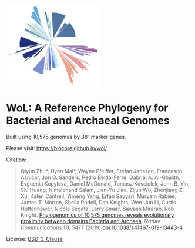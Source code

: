 <img src="gallery/logo/logo_s.png" width="50%">

WoL: A Reference Phylogeny for Bacterial and Archaeal Genomes
=============================================================

Built using 10,575 genomes by 381 marker genes.

Please visit: https://biocore.github.io/wol/

Citation:

> Qiyun Zhu*, Uyen Mai*, Wayne Pfeiffer, Stefan Janssen, Francesco Asnicar, Jon G. Sanders, Pedro Belda-Ferre, Gabriel A. Al-Ghalith, Evguenia Kopylova, Daniel McDonald, Tomasz Kosciolek, John B. Yin, Shi Huang, Nimaichand Salam, Jian-Yu Jiao, Zijun Wu, Zhenjiang Z. Xu, Kalen Cantrell, Yimeng Yang, Erfan Sayyari, Maryam Rabiee, James T. Morton, Sheila Podell, Dan Knights, Wen-Jun Li, Curtis Huttenhower, Nicola Segata, Larry Smarr, Siavash Mirarab, Rob Knight. [Phylogenomics of 10,575 genomes reveals evolutionary proximity between domains Bacteria and Archaea](https://www.nature.com/articles/s41467-019-13443-4). _Nature Communications_ **10**, 5477 (2019) [doi:10.1038/s41467-019-13443-4](https://doi.org/10.1038/s41467-019-13443-4)

License: [BSD-3-Clause](LICENSE)
